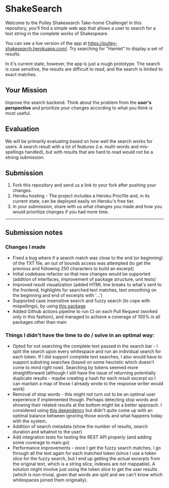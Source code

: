 # ShakeSearch

Welcome to the Pulley Shakesearch Take-home Challenge! In this repository,
you'll find a simple web app that allows a user to search for a text string in
the complete works of Shakespeare.

You can see a live version of the app at
https://pulley-shakesearch.herokuapp.com/. Try searching for "Hamlet" to display
a set of results.

In it's current state, however, the app is just a rough prototype. The search is
case sensitive, the results are difficult to read, and the search is limited to
exact matches.

## Your Mission

Improve the search backend. Think about the problem from the **user's perspective**
and prioritize your changes according to what you think is most useful. 

## Evaluation

We will be primarily evaluating based on how well the search works for users. A search result with a lot of features (i.e. multi-words and mis-spellings handled), but with results that are hard to read would not be a strong submission. 


## Submission

1. Fork this repository and send us a link to your fork after pushing your changes. 
2. Heroku hosting - The project includes a Heroku Procfile and, in its
current state, can be deployed easily on Heroku's free tier.
3. In your submission, share with us what changes you made and how you would prioritize changes if you had more time.

---

## Submission notes

### Changes I made

- Fixed a bug where if a search match was close to the end (or beginning) of the TXT file, an out of bounds access was attempted (to get the previous and following 250 characters to build an excerpt)
- Initial codebase refactor so that new changes would be supported (addition of interfaces, improvement of package structure, unit tests)
- Improved result visualization (added HTML line breaks to what's sent to the frontend, highlights for searched text matches, text smoothing on the beginning and end of excerpts with '...')
- Supported case insensitive search and fuzzy search (to cope with mispellings), by using [this package](https://github.com/lithammer/fuzzysearch)
- Added Github actions pipeline to run CI on each Pull Request (worked only in this fashion), and managed to achieve a coverage of 100% in all packages other than main 

### Things I didn't have the time to do / solve in an optimal way:
- Opted for not searching the complete text passed in the search bar - I split the search upon every whitespace and run an individual search for each token.
  If I did support complete text searches, I also would have to support substring searches (based on some heuristic which doesn't come to mind right now).
  Searching by tokens seemed more straightforward (although I still have the issue of returning potentially duplicate results - maybe creating a hash for each result excerpt so I can mantain a map of those I already wrote to the response writer would work)
- Removal of stop words - this might not turn out to be an optimal user experience if implemented though. Perhaps detecting stop words and showing their related results at the bottom might be a better approach. I considered using [this dependency](https://github.com/bbalet/stopwords) but didn't quite come up with an optimal balance between ignoring those words and what happens today with the system.
- Addition of search metadata (show the number of results, search duration and whatnot to the user)
- Add integration tests for testing the REST API properly (and adding some coverage to main.go)
- Performance improvements - once I get the fuzzy search matches, I go through all the text again for each matched token (since I use a token slice for the fuzzy search, but I end up getting the actual excerpts from the original text, which is a string slice, indexes are not mappable). A solution might involve just using the token slice to get the user results (which is non-trivial, given that words are split and we can't know which whitespaces joined them originally).
